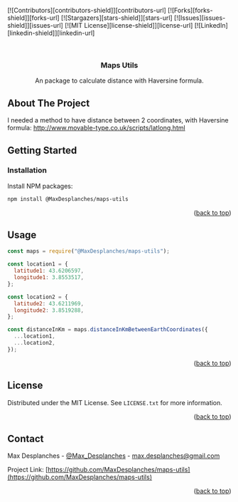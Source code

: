 <a name="readme-top"></a>

[![Contributors][contributors-shield]][contributors-url]
[![Forks][forks-shield]][forks-url]
[![Stargazers][stars-shield]][stars-url]
[![Issues][issues-shield]][issues-url]
[![MIT License][license-shield]][license-url]
[![LinkedIn][linkedin-shield]][linkedin-url]

<!-- PROJECT LOGO -->
<br />
<div align="center">
  <a href="https://github.com/othneildrew/Best-README-Template">

  </a>

  <h3 align="center">Maps Utils</h3>

  <p align="center">
    An package to calculate distance with Haversine formula.
    <br />

</div>

<!-- ABOUT THE PROJECT -->

## About The Project

I needed a method to have distance between 2 coordinates, with Haversine formula:
http://www.movable-type.co.uk/scripts/latlong.html

<!-- GETTING STARTED -->

## Getting Started

### Installation

Install NPM packages:

```sh
npm install @MaxDesplanches/maps-utils
```

<p align="right">(<a href="#readme-top">back to top</a>)</p>

<!-- USAGE EXAMPLES -->

## Usage

```javascript
const maps = require("@MaxDesplanches/maps-utils");

const location1 = {
  latitude1: 43.6206597,
  longitude1: 3.8553517,
};

const location2 = {
  latitude2: 43.6211969,
  longitude2: 3.8519288,
};

const distanceInKm = maps.distanceInKmBetweenEarthCoordinates({
  ...location1,
  ...location2,
});
```

<p align="right">(<a href="#readme-top">back to top</a>)</p>

<!-- LICENSE -->

## License

Distributed under the MIT License. See `LICENSE.txt` for more information.

<p align="right">(<a href="#readme-top">back to top</a>)</p>

<!-- CONTACT -->

## Contact

Max Desplanches - [@Max_Desplanches](https://twitter.com/Max_Desplanches) - max.desplanches@gmail.com

Project Link: [https://github.com/MaxDesplanches/maps-utils](https://github.com/MaxDesplanches/maps-utils)

<p align="right">(<a href="#readme-top">back to top</a>)</p>
